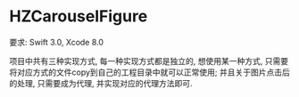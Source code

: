 # HZCarouselFigure

要求: Swift 3.0, Xcode 8.0

项目中共有三种实现方式, 每一种实现方式都是独立的, 想使用某一种方式, 只需要将对应方式的文件copy到自己的工程目录中就可以正常使用; 并且关于图片点击后的处理, 只需要成为代理, 并实现对应的代理方法即可.
